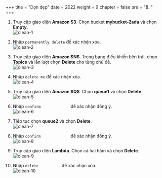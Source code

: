 +++
title = "Dọn dẹp"
date = 2022
weight = 9
chapter = false
pre = "<b>9. </b>"
+++

1. Truy cập giao diện **Amazon S3**. Chọn bucket **mybucket-2ada** và chọn **Empty**.  
   ![clean-1](/images/9-cleanup/clean-1.png)

2. Nhập `permanently delete` để xác nhận xóa.  
   ![clean-2](/images/9-cleanup/clean-2.png)

3. Truy cập giao diện **Amazon SNS**. Trong bảng điều khiển bên trái, chọn **Topics** và lần lượt chọn **Delete** cho từng chủ đề.  
   ![clean-3](/images/9-cleanup/clean-3.png)

4. Nhập `delete me` để xác nhận xóa.  
   ![clean-4](/images/9-cleanup/clean-4.png)

5. Truy cập giao diện **Amazon SQS**. Chọn **queue1** và chọn **Delete**.  
   ![clean-5](/images/9-cleanup/clean-5.png)

6. Nhập `confirm             ` để xác nhận đồng ý.  
   ![clean-6](/images/9-cleanup/clean-6.png)

7. Tiếp tục chọn **queue2** và chọn **Delete**.  
   ![clean-7](/images/9-cleanup/clean-7.png)

8. Nhập `confirm             ` để xác nhận đồng ý.  
   ![clean-8](/images/9-cleanup/clean-8.png)

9. Truy cập giao diện **Lambda**. Chọn cả hai hàm và chọn **Delete**.  
   ![clean-9](/images/9-cleanup/clean-9.png)

10. Nhập `delete          ` để xác nhận xóa.  
    ![clean-10](/images/9-cleanup/clean-10.png)
